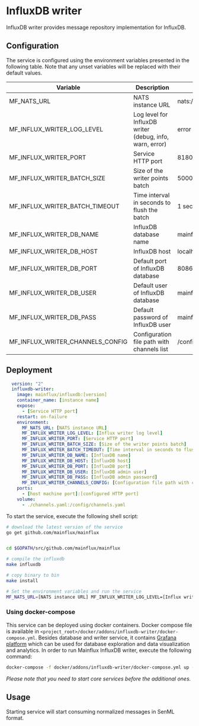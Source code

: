 # InfluxDB writer

InfluxDB writer provides message repository implementation for InfluxDB.

## Configuration

The service is configured using the environment variables presented in the
following table. Note that any unset variables will be replaced with their
default values.

| Variable                         | Description                                               | Default               |
|----------------------------------|-----------------------------------------------------------|-----------------------|
| MF_NATS_URL                      | NATS instance URL                                         | nats://localhost:4222 |
| MF_INFLUX_WRITER_LOG_LEVEL       | Log level for InfluxDB writer (debug, info, warn, error)  | error                 |
| MF_INFLUX_WRITER_PORT            | Service HTTP port                                         | 8180                  |
| MF_INFLUX_WRITER_BATCH_SIZE      | Size of the writer points batch                           | 5000                  |
| MF_INFLUX_WRITER_BATCH_TIMEOUT   | Time interval in seconds to flush the batch               | 1 second              |
| MF_INFLUX_WRITER_DB_NAME         | InfluxDB database name                                    | mainflux              |
| MF_INFLUX_WRITER_DB_HOST         | InfluxDB host                                             | localhost             |
| MF_INFLUX_WRITER_DB_PORT         | Default port of InfluxDB database                         | 8086                  |
| MF_INFLUX_WRITER_DB_USER         | Default user of InfluxDB database                         | mainflux              |
| MF_INFLUX_WRITER_DB_PASS         | Default password of InfluxDB user                         | mainflux              |
| MF_INFLUX_WRITER_CHANNELS_CONFIG | Configuration file path with channels list                | /config/channels.toml |

## Deployment

```yaml
  version: "2"
  influxdb-writer:
    image: mainflux/influxdb:[version]
    container_name: [instance name]
    expose:
      - [Service HTTP port]
    restart: on-failure
    environment:
      MF_NATS_URL: [NATS instance URL]
      MF_INFLUX_WRITER_LOG_LEVEL: [Influx writer log level]
      MF_INFLUX_WRITER_PORT: [Service HTTP port]
      MF_INFLUX_WRITER_BATCH_SIZE: [Size of the writer points batch]
      MF_INFLUX_WRITER_BATCH_TIMEOUT: [Time interval in seconds to flush the batch]
      MF_INFLUX_WRITER_DB_NAME: [InfluxDB name]
      MF_INFLUX_WRITER_DB_HOST: [InfluxDB host]
      MF_INFLUX_WRITER_DB_PORT: [InfluxDB port]
      MF_INFLUX_WRITER_DB_USER: [InfluxDB admin user]
      MF_INFLUX_WRITER_DB_PASS: [InfluxDB admin password]
      MF_INFLUX_WRITER_CHANNELS_CONFIG: [Configuration file path with channels list]
    ports:
      - [host machine port]:[configured HTTP port]
    volume:
      - ./channels.yaml:/config/channels.yaml
```

To start the service, execute the following shell script:

```bash
# download the latest version of the service
go get github.com/mainflux/mainflux


cd $GOPATH/src/github.com/mainflux/mainflux

# compile the influxdb
make influxdb

# copy binary to bin
make install

# Set the environment variables and run the service
MF_NATS_URL=[NATS instance URL] MF_INFLUX_WRITER_LOG_LEVEL=[Influx writer log level] MF_INFLUX_WRITER_PORT=[Service HTTP port] MF_INFLUX_WRITER_BATCH_SIZE=[Size of the writer points batch] MF_INFLUX_WRITER_BATCH_TIMEOUT=[Time interval in seconds to flush the batch] MF_INFLUX_WRITER_DB_NAME=[InfluxDB database name] MF_INFLUX_WRITER_DB_HOST=[InfluxDB database host] MF_INFLUX_WRITER_DB_PORT=[InfluxDB database port] MF_INFLUX_WRITER_DB_USER=[InfluxDB admin user] MF_INFLUX_WRITER_DB_PASS=[InfluxDB admin password] MF_INFLUX_WRITER_CHANNELS_CONFIG=[Configuration file path with channels list] $GOBIN/mainflux-influxdb

```

### Using docker-compose

This service can be deployed using docker containers.
Docker compose file is available in `<project_root>/docker/addons/influxdb-writer/docker-compose.yml`. Besides database
and writer service, it contains [Grafana platform](https://grafana.com/) which can be used for database
exploration and data visualization and analytics. In order to run Mainflux InfluxDB writer, execute the following command:

```bash
docker-compose -f docker/addons/influxdb-writer/docker-compose.yml up -d
```

_Please note that you need to start core services before the additional ones._

## Usage

Starting service will start consuming normalized messages in SenML format.

[doc]: http://mainflux.readthedocs.io
